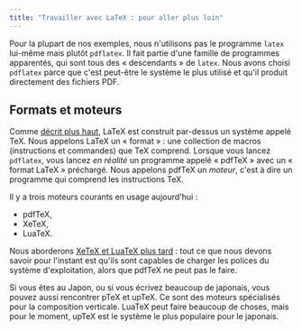 ```yaml
---
title: "Travailler avec LaTeX : pour aller plus loin"
---
```


Pour la plupart de nos exemples, nous n'utilisons pas le programme `latex` lui-même mais plutôt `pdflatex`. Il fait partie d'une famille de programmes apparentés, qui sont tous des « descendants » de `latex`. Nous avons choisi `pdflatex` parce que c'est peut-être le système le plus utilisé et qu'il produit directement des fichiers PDF.


## Formats et moteurs

Comme [décrit plus haut](more-01), LaTeX est construit par-dessus un système appelé TeX. Nous appelons LaTeX un « format » : une collection de macros (instructions et commandes) que TeX comprend. Lorsque vous lancez `pdflatex`, vous lancez _en réalité_ un programme appelé « pdfTeX » avec un « format LaTeX » préchargé. Nous appelons pdfTeX un _moteur_, c'est à dire un programme qui comprend les instructions TeX.

Il y a trois moteurs courants en usage aujourd'hui :

- pdfTeX,
- XeTeX,
- LuaTeX.

Nous aborderons [XeTeX et LuaTeX plus tard](lesson-14) : tout ce que nous devons savoir pour l'instant est qu'ils sont capables de charger les polices du système d'exploitation, alors que pdfTeX ne peut pas le faire.

Si vous êtes au Japon, ou si vous écrivez beaucoup de japonais, vous pouvez aussi rencontrer pTeX et upTeX. Ce sont des moteurs spécialisés pour la composition verticale. LuaTeX peut faire beaucoup de choses, mais pour le moment, upTeX est le système le plus populaire pour le japonais.
